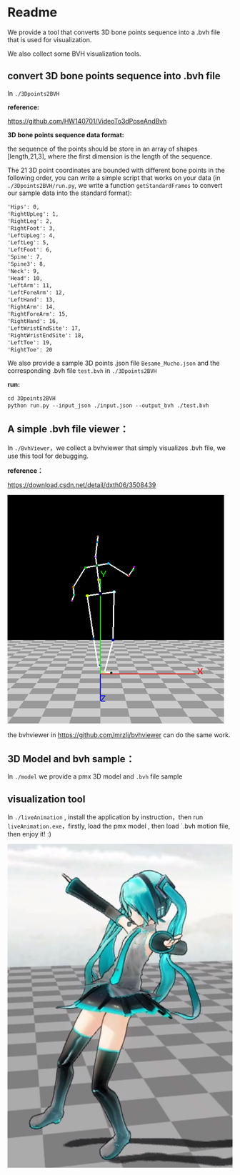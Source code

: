 # Readme

We provide a tool that converts 3D bone points sequence into a .bvh file that is used for visualization.

We also collect some BVH visualization tools.

##  convert 3D bone points sequence into .bvh file

In `./3Dpoints2BVH`

**reference:**

https://github.com/HW140701/VideoTo3dPoseAndBvh

**3D bone points sequence data format:**

the sequence of the points should be store in an array of shapes [length,21,3], where the first dimension is the length of the sequence.

The 21 3D point coordinates are bounded with different bone points in the following order,  you can write a simple script that works on your data (in `./3Dpoints2BVH/run.py`, we write a  function  `getStandardFrames`  to convert our sample data into the standard format):

```
'Hips': 0,
'RightUpLeg': 1,
'RightLeg': 2,
'RightFoot': 3,
'LeftUpLeg': 4,
'LeftLeg': 5,
'LeftFoot': 6,
'Spine': 7,
'Spine3': 8,
'Neck': 9,
'Head': 10,
'LeftArm': 11,
'LeftForeArm': 12,
'LeftHand': 13,
'RightArm': 14,
'RightForeArm': 15,
'RightHand': 16,
'LeftWristEndSite': 17,
'RightWristEndSite': 18,
'LeftToe': 19,
'RightToe': 20
```



We also provide a sample 3D points .json file `Besame_Mucho.json` and the corresponding .bvh file `test.bvh` in  `./3Dpoints2BVH`



**run:**

```
cd 3Dpoints2BVH
python run.py --input_json ./input.json --output_bvh ./test.bvh
```

## A simple .bvh  file viewer：

In `./BvhViewer`，we collect a bvhviewer that simply visualizes .bvh file, we use this tool for debugging.

**reference：**

https://download.csdn.net/detail/dxth06/3508439

![2](./images/2.png)



the bvhviewer in https://github.com/mrzli/bvhviewer  can do the same work.

## 3D Model and bvh sample：

In `./model`    we provide a  pmx 3D model  and `.bvh` file sample

## visualization tool

In `./liveAnimation`  , install the application by instruction，then run `liveAnimation.exe`，firstly, load the pmx model , then load `.bvh motion file, then enjoy it!  :)

![1](./images/1.png)
